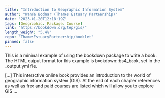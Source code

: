 ```yaml
---
title: "Introduction to Geographic Information System"
author: "Wanda Bodnar (Thames Estuary Partnership)"
date: "2023-01-20T12:18:19Z"
tags: [Geographic, Package, Course]
link: "https://bookdown.org/tep/gis/"
length_weight: "5.4%"
repo: "ThamesEstuaryPartnership/booklet"
pinned: false
---
```


<p>This is a minimal example of using the bookdown package to write a book.
The HTML output format for this example is bookdown::bs4_book,
set in the _output.yml file.</p> [...] This interactive online book provides an introduction to the world of geographic information system (GIS). At the end of each chapter references as well as free and paid courses are listed which will allow you to explore GIS ...
